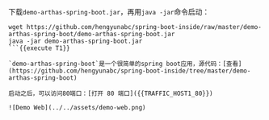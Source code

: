 下载`demo-arthas-spring-boot.jar`，再用`java -jar`命令启动：

```
wget https://github.com/hengyunabc/spring-boot-inside/raw/master/demo-arthas-spring-boot/demo-arthas-spring-boot.jar
java -jar demo-arthas-spring-boot.jar
```{{execute T1}}

`demo-arthas-spring-boot`是一个很简单的spring boot应用，源代码：[查看](https://github.com/hengyunabc/spring-boot-inside/tree/master/demo-arthas-spring-boot)

启动之后，可以访问80端口：[打开 80 端口]({{TRAFFIC_HOST1_80}})

![Demo Web](../../assets/demo-web.png)